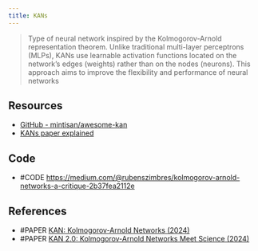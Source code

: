 ```yaml
---
title: KANs
---
```


> Type of neural network inspired by the Kolmogorov-Arnold representation theorem. Unlike traditional multi-layer perceptrons (MLPs), KANs use learnable activation functions located on the network’s edges (weights) rather than on the nodes (neurons). This approach aims to improve the flexibility and performance of neural networks

## Resources
- [GitHub - mintisan/awesome-kan](https://github.com/mintisan/awesome-kan)
- [KANs paper explained](https://youtu.be/7zpz_AlFW2w?si=xuZNxPBgeXSQKN4V)

## Code
- #CODE https://medium.com/@rubenszimbres/kolmogorov-arnold-networks-a-critique-2b37fea2112e

## References
- #PAPER [KAN: Kolmogorov-Arnold Networks (2024)](https://arxiv.org/pdf/2404.19756)
- #PAPER [KAN 2.0: Kolmogorov-Arnold Networks Meet Science (2024)](https://arxiv.org/pdf/2408.10205)

